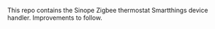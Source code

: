 This repo contains the Sinope Zigbee thermostat Smartthings device handler.  Improvements to follow.
